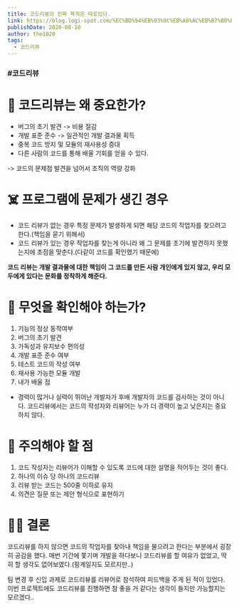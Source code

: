```yaml
---
title: 코드리뷰의 진짜 목적은 따로있다. 
link: https://blog.logi-spot.com/%EC%BD%94%EB%93%9C%EB%A6%AC%EB%B7%B0%EC%9D%98-%EC%A7%84%EC%A7%9C-%EB%AA%A9%EC%A0%81%EC%9D%80-%EB%94%B0%EB%A1%9C%EC%9E%88%EB%8B%A4/
publishDate: 2020-08-10
author: the1020
tags: 
  - 코드리뷰
---
```


### #코드리뷰

# 🧐 코드리뷰는 왜 중요한가?
- 버그의 초기 발견 -> 비용 절감
- 개발 표준 준수 -> 일관적인 개발 결과물 획득
- 중복 코드 방지 및 모듈의 재사용성 증대
- 다른 사람의 코드를 통해 배울 기회를 얻을 수 있다.

-> 코드의 문제점 발견을 넘어서 조직의 역량 강화 

# ☠️  프로그램에 문제가 생긴 경우
- 코드 리뷰가 없는 경우 특정 문제가 발생하게 되면 해당 코드의 작업자를 찾으려고 한다.(책임을 묻기 위해서)
- 코드 리뷰가 있는 경우 작업자를 찾는게 아니라 왜 그 문제를 초기에 발견하지 못했는지에 초점을 맞춘다.(다같이 코드를 확인했기 때문에)

**코드 리뷰는 개발 결과물에 대한 책임이 그 코드를 만든 사람 개인에게 있지 않고, 우리 모두에게 있다는 문화를 정착하게 해준다.**

# 🔖 무엇을 확인해야 하는가?
1. 기능의 정상 동작여부
2. 버그의 초기 발견
3. 가독성과 유지보수 편의성
4. 개발 표준 준수 여부
5. 테스트 코드의 작성 여부
6. 재사용 가능한 모듈 개발
7. 내가 배울 점

- 경력이 많거나 실력이 뛰어난 개발자가 후배 개발자의 코드를 검사하는 것이 아니다. 코드리뷰에서는 코드의 작성자와 리뷰어는 누가 더 경력이 높고 낮은지는 중요하지 않다. 

# 🧨 주의해야 할 점
1. 코드 작성자는 리뷰어가 이해할 수 있도록 코드에 대한 설명을 적어두는 것이 좋다.
2. 하나의 이슈 당 하나의 코드리뷰
3. 리뷰 받는 코드는 500줄 이하로 유지
4. 의견은 질문 또는 제안 형식으로 표현하기 

# 👩‍⚖️ 결론
코드리뷰를 하지 않으면 코드의 작업자를 찾아내 책임을 물으려고 한다는 부분에서 굉장히 공감을 했다. 매번 기간에 쫓기며 개발을 하다보니 코드리뷰를 할 여유가 없었고, 딱히 할 생각도 없어보였다.(핑계일지도 모르지만..) 

팀 변경 후 신입 과제로 코드리뷰를 리뷰어로 참석하여 피드백을 주게 된 적이 있었다. 이번 프로젝트에도 코드리뷰를 진행하면 참 좋을 거 같다는 생각이 들지만 가능할지는 모르겠다..